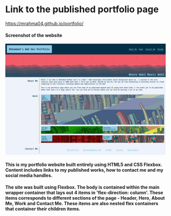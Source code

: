 # Link to the published portfolio page

https://mrahma04.github.io/portfolio/

#### Screenshot of the website
![Optimized Horiseon Homepage](https://github.com/mrahma04/portfolio/blob/main/images/screencapture-mrahma04-github-io-portfolio-2021-10-18-05_44_12.png)

#### This is my portfolio website built entirely using HTML5 and CSS Flexbox. Content includes links to my published works, how to contact me and my social media handles. 


#### The site was built using Flexbox. The body is contained within the main wrapper container that lays out 4 items in 'flex-direction: column'. These items corresponds to different sections of the page - Header, Hero, About Me, Work and Contact Me. These items are also nested flex containers that container their children items.